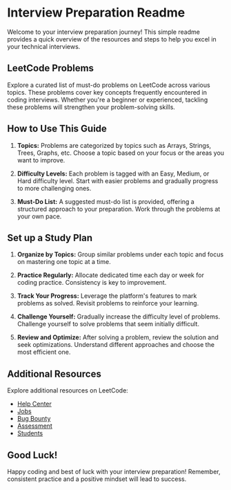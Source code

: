 # Interview Preparation Readme

Welcome to your interview preparation journey! This simple readme provides a quick overview of the resources and steps to help you excel in your technical interviews.

## LeetCode Problems

Explore a curated list of must-do problems on LeetCode across various topics. These problems cover key concepts frequently encountered in coding interviews. Whether you're a beginner or experienced, tackling these problems will strengthen your problem-solving skills.

## How to Use This Guide

1. **Topics:** Problems are categorized by topics such as Arrays, Strings, Trees, Graphs, etc. Choose a topic based on your focus or the areas you want to improve.

2. **Difficulty Levels:** Each problem is tagged with an Easy, Medium, or Hard difficulty level. Start with easier problems and gradually progress to more challenging ones.

3. **Must-Do List:** A suggested must-do list is provided, offering a structured approach to your preparation. Work through the problems at your own pace.

## Set up a Study Plan

1. **Organize by Topics:** Group similar problems under each topic and focus on mastering one topic at a time.

2. **Practice Regularly:** Allocate dedicated time each day or week for coding practice. Consistency is key to improvement.

3. **Track Your Progress:** Leverage the platform's features to mark problems as solved. Revisit problems to reinforce your learning.

4. **Challenge Yourself:** Gradually increase the difficulty level of problems. Challenge yourself to solve problems that seem initially difficult.

5. **Review and Optimize:** After solving a problem, review the solution and seek optimizations. Understand different approaches and choose the most efficient one.

## Additional Resources

Explore additional resources on LeetCode:
- [Help Center](https://leetcode.com/help/)
- [Jobs](https://leetcode.com/jobs/)
- [Bug Bounty](https://leetcode.com/bug-bounty/)
- [Assessment](https://leetcode.com/assessment/)
- [Students](https://leetcode.com/students/)

## Good Luck!

Happy coding and best of luck with your interview preparation! Remember, consistent practice and a positive mindset will lead to success.